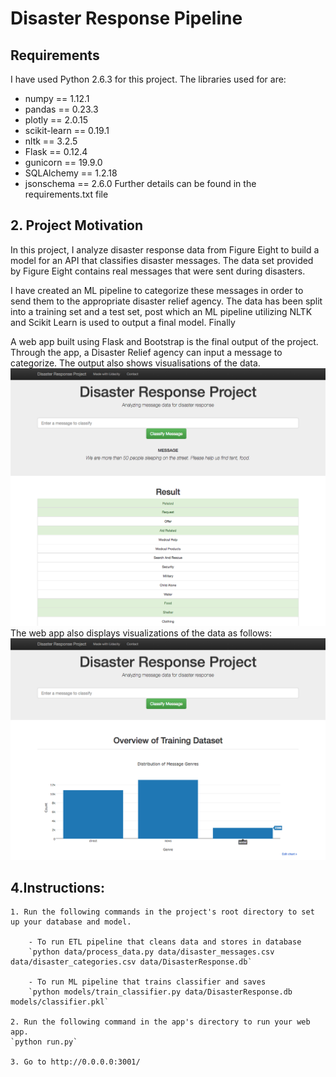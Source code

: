 # Disaster Response Pipeline

## Requirements
I have used Python 2.6.3 for this project. The libraries used for are: 
- numpy == 1.12.1
- pandas == 0.23.3
- plotly == 2.0.15
- scikit-learn == 0.19.1
- nltk == 3.2.5
- Flask == 0.12.4
- gunicorn == 19.9.0
- SQLAlchemy == 1.2.18
- jsonschema == 2.6.0
Further details can be found in the requirements.txt file



## 2. Project Motivation

 In this project, I analyze disaster response data from Figure Eight to build a model for an API that classifies disaster messages. The data set provided by Figure Eight contains real messages that were sent during disasters.

I have created an ML pipeline to categorize these messages  in order to send them to the appropriate disaster relief agency. 
The data has been split into a training set and a test set, post which an ML pipeline utilizing NLTK and Scikit Learn is used to output a final model. Finally

A web app built using Flask and Bootstrap is the final output of the project. Through the app, a Disaster Relief agency can input a message to categorize. The output also shows visualisations of the data. 
![disaster graph2](drp2.png)
The web app also displays visualizations of the data as follows:
![disaster graph1](drp1.png)



## 4.Instructions:
	1. Run the following commands in the project's root directory to set up your database and model.

    	- To run ETL pipeline that cleans data and stores in database
        `python data/process_data.py data/disaster_messages.csv data/disaster_categories.csv data/DisasterResponse.db`
    	
    	- To run ML pipeline that trains classifier and saves
        `python models/train_classifier.py data/DisasterResponse.db models/classifier.pkl`

	2. Run the following command in the app's directory to run your web app.
    `python run.py`

	3. Go to http://0.0.0.0:3001/


